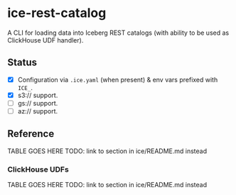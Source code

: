 # ice-rest-catalog

A CLI for loading data into Iceberg REST catalogs (with ability to be used as ClickHouse UDF handler).

## Status

- [x] Configuration via `.ice.yaml` (when present) & env vars prefixed with `ICE_`.
- [x] s3:// support.
- [ ] gs:// support.
- [ ] az:// support.

## Reference

TABLE GOES HERE
TODO: link to section in ice/README.md instead

### ClickHouse UDFs

TABLE GOES HERE
TODO: link to section in ice/README.md instead
